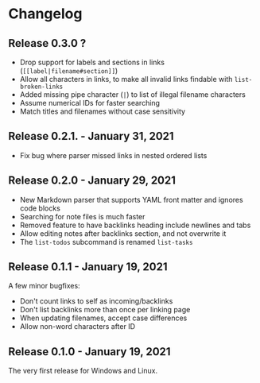 # Changelog

## Release 0.3.0 ?

- Drop support for labels and sections in links (`[[label|filename#section]]`)
- Allow all characters in links, to make all invalid links findable with `list-broken-links`
- Added missing pipe character (`|`) to list of illegal filename characters
- Assume numerical IDs for faster searching
- Match titles and filenames without case sensitivity

## Release 0.2.1. - January 31, 2021

- Fix bug where parser missed links in nested ordered lists

## Release 0.2.0 - January 29, 2021

- New Markdown parser that supports YAML front matter and ignores code blocks
- Searching for note files is much faster
- Removed feature to have backlinks heading include newlines and tabs
- Allow editing notes after backlinks section, and not overwrite it
- The `list-todos` subcommand is renamed `list-tasks`

## Release 0.1.1 - January 19, 2021

A few minor bugfixes:

- Don't count links to self as incoming/backlinks
- Don't list backlinks more than once per linking page
- When updating filenames, accept case differences
- Allow non-word characters after ID

## Release 0.1.0 - January 19, 2021

The very first release for Windows and Linux.
